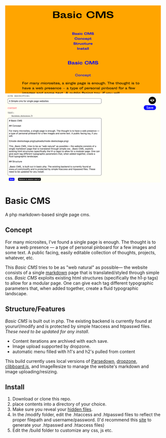 ![site image](build/site-image.png)
![backend image](build/site-backend.png)
# Basic CMS
A php markdown-based single page cms. 

## Concept

For many microsites, I've found a single page is enough. The thought is to have a web presence — a type of personal pinboard for a few images and some text. A public facing, easily editable collection of thoughts, projects, whatever, etc.

This _Basic CMS_ tries to be as "web natural" as possible— the website consists of a single [markdown](https://github.com/adam-p/markdown-here/wiki/Markdown-Cheatsheet) page that is translated/styled through simple css. _Basic CMS_ exploits existing html structures (specifically the h1-p tags) to allow for a modular page. One can give each tag different typographic parameters that, when added together, create a fluid typographic landscape.

## Structure/Features

_Basic CMS_ is built out in php. The existing backend is currently found at yoururl/modify and is protected by simple htaccess and htpasswd files. _These need to be updated for any install_. 

- Content iterations are archived with each save. 
- Image upload supported by dropzone. 
- automatic menu filled with h1's and h2's pulled from content

This build currently uses local versions of [Parsedown](http://parsedown.org/), [dropzone](http://www.dropzonejs.com/), [clibboard.js](https://clipboardjs.com/), and ImageResize to manage the website's markdown and image uploading/resizing. 

## Install

1. Download or clone this repo. 
2. place contents into a directory of your choice. 
3. Make sure you reveal your [hidden files](http://ianlunn.co.uk/articles/quickly-showhide-hidden-files-mac-os-x-mavericks/).
4. In the /modify folder, edit the .htaccess and .htpasswd files to reflect the proper filepath and username/password. (I'd recommend this [site](http://www.htaccesstools.com/htpasswd-generator/) to generate your .htpasswd and .htaccess files)
5. Edit the /build folder to customize any css, js etc. 
